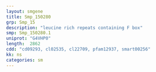 ```yaml
---
layout: smgene
title: Smp_150280
grp: Smp_15
description: "leucine rich repeats containing F box"
smp: Smp_150280.1
uniprot: "G4VHP0"
length:  2862
cdd: "cd09293, cl02535, cl22709, pfam12937, smart00256"
kk: ns
categories: sm
---
```


